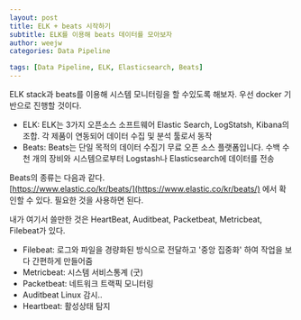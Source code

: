 ```yaml
---
layout: post
title: ELK + beats 시작하기
subtitle: ELK를 이용해 beats 데이터를 모아보자 
author: weejw
categories: Data Pipeline

tags: [Data Pipeline, ELK, Elasticsearch, Beats]
---
```


ELK stack과 beats를 이용해 시스템 모니터링을 할 수있도록 해보자.
우선 docker 기반으로 진행할 것이다.

* ELK: ELK는 3가지 오픈소스 소프트웨어 Elastic Search, LogStatsh, Kibana의 조합. 각 제품이 연동되어 데이터 수집 및 분석 툴로서 동작<br>
* Beats: Beats는 단일 목적의 데이터 수집기 무료 오픈 소스 플랫폼입니다. 수백 수천 개의 장비와 시스템으로부터 Logstash나 Elasticsearch에 데이터를 전송

Beats의 종류는 다음과 같다.<br>
[https://www.elastic.co/kr/beats/](https://www.elastic.co/kr/beats/) 에서 확인할 수 있다. 필요한 것을 사용하면 된다.

내가 여기서 쓸만한 것은 HeartBeat, Auditbeat, Packetbeat, Metricbeat, Filebeat가 있다.<br>
* Filebeat: 로그와 파일을 경량화된 방식으로 전달하고 '중앙 집중화' 하여 작업을 보다 간편하게 만들어줌
* Metricbeat: 시스템 서비스통계 (굿) 
* Packetbeat: 네트워크 트랙픽 모니터링
* Auditbeat Linux 감시..
* Heartbeat: 활성상태 탐지
